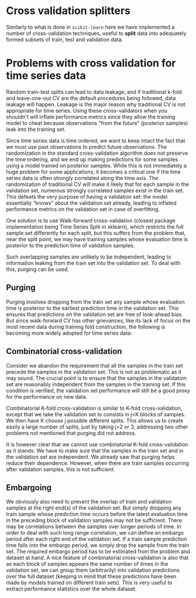 # Cross validation splitters

Similarly to what is done in `scikit-learn` here we have implemented a number of cross-validation techniques, useful to **split** data into adequately formed subsets of train, test and validation data.

# Problems with cross validation for time series data

Random train-test splits can lead to data leakage, and if traditional k-fold and leave-one-out CV are the default
procedures being followed, data leakage will happen.
Leakage is the major reason why traditional CV is not appropriate for time series. Using these cross-validators
when you shouldn't will inflate performance metrics since they allow the training model to cheat because observations
"from the future" (posterior samples) leak into the training set.

Since time series data is time ordered, we want to keep intact the fact that we must use past observations to predict
future observations. The randomization in the standard cross-validation algorithm does not preserve the time ordering,
and we end up making predictions for some samples using a model trained on posterior samples. While this is not
immediately a huge problem for some applications, it becomes a critical one if the time series data is often strongly
correlated along the time axis. The randomization of traditional CV will make it likely that for each sample in the
validation set, numerous strongly correlated samples exist in the train set. This defeats the very purpose of having
a validation set: the model essentially “knows” about the validation set already, leading to inflated performance
metrics on the validation set in case of overfitting.

One solution is to use Walk-forward cross-validation (closest package implementation being Time Series Split
in sklearn), which restricts the full sample set differently for each split, but this suffers from the problem that,
near the split point, we may have training samples whose evaluation time is posterior to the prediction time of
validation samples.

Such overlapping samples are unlikely to be independent, leading to information leaking from the  train set into the
validation set. To deal with this, purging can be used.

## Purging
Purging involves dropping from the train set any sample whose evaluation time is posterior to the earliest prediction
time in the validation set. This ensures that predictions on the validation set are free of look-ahead bias.
But since walk-forward CV has other grievances, like its lack of focus on the most recent data during training fold
construction, the following is becoming more widely adopted for time series data:

## Combinatorial cross-validation
Consider we abandon the requirement that all the samples in the train set precede the samples in the validation set.
This is not as problematic as it may sound. The crucial point is to ensure that the samples in the validation set are
reasonably independent from the samples in the training set. If this condition is verified, the validation set
performance will still be a good proxy for the performance on new data.

Combinatorial K-fold cross-validation is similar to K-fold cross-validation, except that we take the validation set to
consists in j<K blocks of samples. We then have K choose j possible different splits. This allows us to create
easily a large number of splits, just by taking j=2 or 3, addressing two other problems not mentioned that purging
did not address.

It is however clear that we cannot use combinatorial K-fold cross-validation as it stands. We have to make sure that
the samples in the train set and in the validation set are independent. We already saw that purging helps reduce
their dependence. However, when there are train samples occurring after validation samples, this is not sufficient.

## Embargoing
We obviously also need to prevent the overlap of train and validation samples at the right end(s) of the validation set.
But simply dropping any train sample whose prediction time occurs before the latest evaluation time in the preceding
block of validation samples may not be sufficient. There may be correlations between the samples over longer
periods of time. In order to deal with such long range correlation, we can define an embargo period after each right
end of the validation set. If a train sample prediction time falls into the embargo period, we simply drop the sample
from the train set. The required embargo period has to be estimated from the problem and dataset at hand.
A nice feature of combinatorial cross-validation is also that as each block of samples appears the same number of
times in the validation set, we can group them (arbitrarily) into validation predictions over the full dataset (keeping
in mind that these predictions have been made by models trained on different train sets). This is very useful to
extract performance statistics over the whole dataset.
